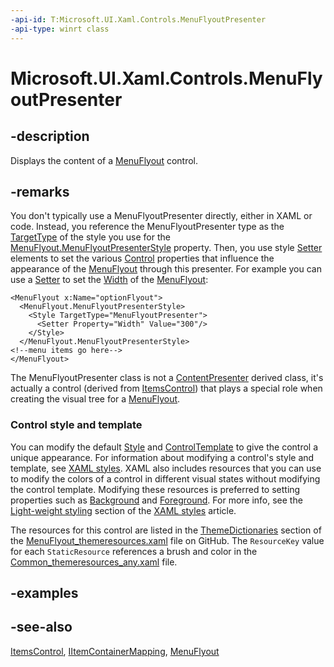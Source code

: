 ```yaml
---
-api-id: T:Microsoft.UI.Xaml.Controls.MenuFlyoutPresenter
-api-type: winrt class
---
```


<!-- Class syntax.
public class MenuFlyoutPresenter : Windows.UI.Xaml.Controls.ItemsControl, Windows.UI.Xaml.Controls.IMenuFlyoutPresenter, Windows.UI.Xaml.Controls.IMenuFlyoutPresenter2
-->

# Microsoft.UI.Xaml.Controls.MenuFlyoutPresenter

## -description
Displays the content of a [MenuFlyout](menuflyout.md) control.

## -remarks
You don't typically use a MenuFlyoutPresenter directly, either in XAML or code. Instead, you reference the MenuFlyoutPresenter type as the [TargetType](../microsoft.ui.xaml/style_targettype.md) of the style you use for the [MenuFlyout.MenuFlyoutPresenterStyle](menuflyout_menuflyoutpresenterstyle.md) property. Then, you use style [Setter](../microsoft.ui.xaml/setter.md) elements to set the various [Control](control.md) properties that influence the appearance of the [MenuFlyout](menuflyout.md) through this presenter. For example you can use a [Setter](../microsoft.ui.xaml/setter.md) to set the [Width](../microsoft.ui.xaml/frameworkelement_width.md) of the [MenuFlyout](menuflyout.md):
```xaml
<MenuFlyout x:Name="optionFlyout">
  <MenuFlyout.MenuFlyoutPresenterStyle>
    <Style TargetType="MenuFlyoutPresenter">
      <Setter Property="Width" Value="300"/>
    </Style>
  </MenuFlyout.MenuFlyoutPresenterStyle>
<!--menu items go here-->
</MenuFlyout>
```

The MenuFlyoutPresenter class is not a [ContentPresenter](contentpresenter.md) derived class, it's actually a control (derived from [ItemsControl](itemscontrol.md)) that plays a special role when creating the visual tree for a [MenuFlyout](menuflyout.md).

### Control style and template

You can modify the default [Style](../microsoft.ui.xaml/style.md) and [ControlTemplate](controltemplate.md) to give the control a unique appearance. For information about modifying a control's style and template, see [XAML styles](/windows/apps/design/style/xaml-styles). XAML also includes resources that you can use to modify the colors of a control in different visual states without modifying the control template. Modifying these resources is preferred to setting properties such as [Background](control_background.md) and [Foreground](control_foreground.md). For more info, see the [Light-weight styling](/windows/apps/design/style/xaml-styles#lightweight-styling) section of the [XAML styles](/windows/apps/design/style/xaml-styles) article.

The resources for this control are listed in the [ThemeDictionaries](/windows/apps/design/style/xaml-theme-resources) section of the [MenuFlyout_themeresources.xaml](https://github.com/microsoft/microsoft-ui-xaml/blob/main/dev/CommonStyles/MenuFlyout_themeresources.xaml) file on GitHub. The `ResourceKey` value for each `StaticResource` references a brush and color in the [Common_themeresources_any.xaml](https://github.com/microsoft/microsoft-ui-xaml/blob/main/dev/CommonStyles/Common_themeresources_any.xaml) file.

## -examples

## -see-also
[ItemsControl](itemscontrol.md), [IItemContainerMapping](iitemcontainermapping.md), [MenuFlyout](menuflyout.md)
